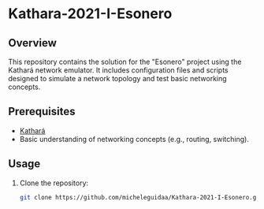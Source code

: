 # Kathara-2021-I-Esonero

## Overview
This repository contains the solution for the "Esonero" project using the Kathará network emulator. It includes configuration files and scripts designed to simulate a network topology and test basic networking concepts.

## Prerequisites
- [Kathará](https://github.com/KatharaFramework/Kathara)
- Basic understanding of networking concepts (e.g., routing, switching).

## Usage
1. Clone the repository:
   ```bash
   git clone https://github.com/micheleguidaa/Kathara-2021-I-Esonero.git
